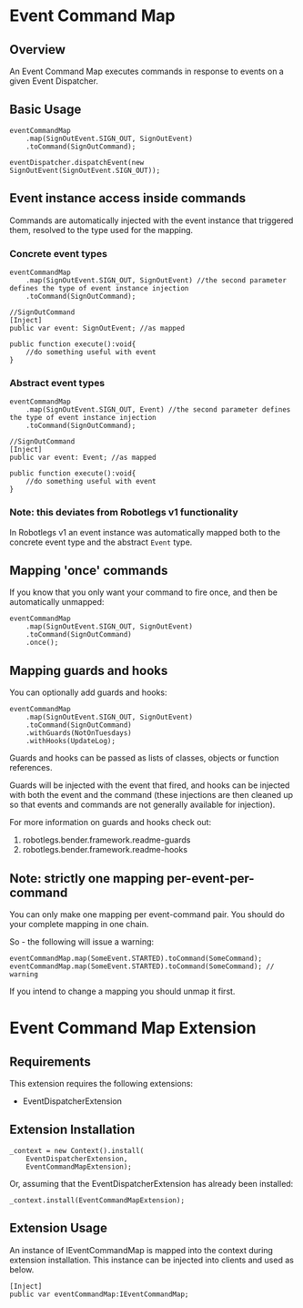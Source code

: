 # Event Command Map

## Overview

An Event Command Map executes commands in response to events on a given Event Dispatcher.

## Basic Usage

```as3
eventCommandMap
    .map(SignOutEvent.SIGN_OUT, SignOutEvent)
    .toCommand(SignOutCommand);

eventDispatcher.dispatchEvent(new SignOutEvent(SignOutEvent.SIGN_OUT));
```

## Event instance access inside commands

Commands are automatically injected with the event instance that triggered them, resolved to the type used for the mapping.

### Concrete event types

```as3
eventCommandMap
    .map(SignOutEvent.SIGN_OUT, SignOutEvent) //the second parameter defines the type of event instance injection
    .toCommand(SignOutCommand);
```
```as3
//SignOutCommand
[Inject]
public var event: SignOutEvent; //as mapped

public function execute():void{
    //do something useful with event
}
```

### Abstract event types

```as3
eventCommandMap
    .map(SignOutEvent.SIGN_OUT, Event) //the second parameter defines the type of event instance injection
    .toCommand(SignOutCommand);
```
```as3
//SignOutCommand
[Inject]
public var event: Event; //as mapped

public function execute():void{
    //do something useful with event
}
```

### Note: this deviates from Robotlegs v1 functionality

In Robotlegs v1 an event instance was automatically mapped both to the concrete event type and the abstract `Event` type.

## Mapping 'once' commands

If you know that you only want your command to fire once, and then be automatically unmapped:

```as3
eventCommandMap
    .map(SignOutEvent.SIGN_OUT, SignOutEvent)
    .toCommand(SignOutCommand)
	.once();
```

## Mapping guards and hooks

You can optionally add guards and hooks:

```as3
eventCommandMap
    .map(SignOutEvent.SIGN_OUT, SignOutEvent)
    .toCommand(SignOutCommand)
	.withGuards(NotOnTuesdays)
	.withHooks(UpdateLog);
```

Guards and hooks can be passed as lists of classes, objects or function references.

Guards will be injected with the event that fired, and hooks can be injected with both the event and the command (these injections are then cleaned up so that events and commands are not generally available for injection).

For more information on guards and hooks check out: 

1. robotlegs.bender.framework.readme-guards
2. robotlegs.bender.framework.readme-hooks

## Note: strictly one mapping per-event-per-command

You can only make one mapping per event-command pair. You should do your complete mapping in one chain.

So - the following will issue a warning:

```as3
eventCommandMap.map(SomeEvent.STARTED).toCommand(SomeCommand);
eventCommandMap.map(SomeEvent.STARTED).toCommand(SomeCommand); // warning
```

If you intend to change a mapping you should unmap it first.

# Event Command Map Extension

## Requirements

This extension requires the following extensions:

+ EventDispatcherExtension

## Extension Installation

```as3
_context = new Context().install(
    EventDispatcherExtension,
    EventCommandMapExtension);
```

Or, assuming that the EventDispatcherExtension has already been installed:

```as3
_context.install(EventCommandMapExtension);
```

## Extension Usage

An instance of IEventCommandMap is mapped into the context during extension installation. This instance can be injected into clients and used as below.

```as3
[Inject]
public var eventCommandMap:IEventCommandMap;
```
